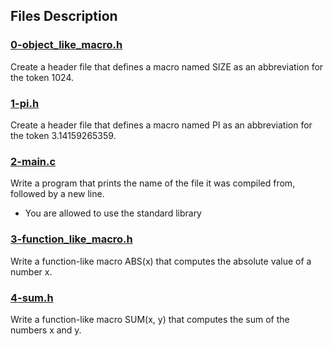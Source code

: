 ## Files Description

### [0-object_like_macro.h](0-object_like_macro.h)
Create a header file that defines a macro named SIZE as an abbreviation for the token 1024.

### [1-pi.h](1-pi.h)
Create a header file that defines a macro named PI as an abbreviation for the token 3.14159265359.

### [2-main.c](2-main.c)
Write a program that prints the name of the file it was compiled from, followed by a new line.

- You are allowed to use the standard library

### [3-function_like_macro.h](3-function_like_macro.h)
Write a function-like macro ABS(x) that computes the absolute value of a number x.

### [4-sum.h](4-sum.h)
Write a function-like macro SUM(x, y) that computes the sum of the numbers x and y.

